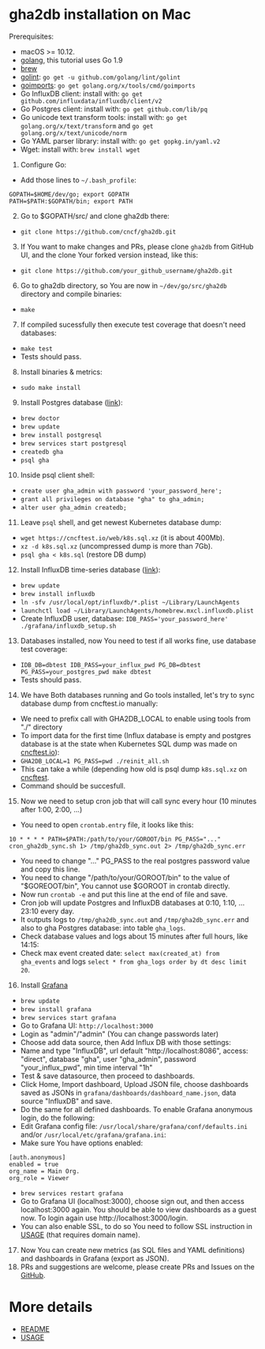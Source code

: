 # gha2db installation on Mac

Prerequisites:
- macOS >= 10.12.
- [golang](https://golang.org), this tutorial uses Go 1.9
- [brew](https://brew.sh)
- [golint](https://github.com/golang/lint): `go get -u github.com/golang/lint/golint`
- [goimports](https://godoc.org/golang.org/x/tools/cmd/goimports): `go get golang.org/x/tools/cmd/goimports`
- Go InfluxDB client: install with: `go get github.com/influxdata/influxdb/client/v2`
- Go Postgres client: install with: `go get github.com/lib/pq`
- Go unicode text transform tools: install with: `go get golang.org/x/text/transform` and `go get golang.org/x/text/unicode/norm`
- Go YAML parser library: install with: `go get gopkg.in/yaml.v2`
- Wget: install with: `brew install wget`

1. Configure Go:
- Add those lines to `~/.bash_profile`:
```
GOPATH=$HOME/dev/go; export GOPATH
PATH=$PATH:$GOPATH/bin; export PATH
```
2. Go to $GOPATH/src/ and clone gha2db there:
- `git clone https://github.com/cncf/gha2db.git`
3. If You want to make changes and PRs, please clone `gha2db` from GitHub UI, and the clone Your forked version instead, like this:
- `git clone https://github.com/your_github_username/gha2db.git`
6. Go to gha2db directory, so You are now in `~/dev/go/src/gha2db` directory and compile binaries:
- `make`
7. If compiled sucessfully then execute test coverage that doesn't need databases:
- `make test`
- Tests should pass.
8. Install binaries & metrics:
- `sudo make install`

9. Install Postgres database ([link](https://gist.github.com/sgnl/609557ebacd3378f3b72)):
- `brew doctor`
- `brew update`
- `brew install postgresql`
- `brew services start postgresql`
- `createdb gha`
- `psql gha`
10. Inside psql client shell:
- `create user gha_admin with password 'your_password_here';`
- `grant all privileges on database "gha" to gha_admin;`
- `alter user gha_admin createdb;`
11. Leave `psql` shell, and get newest Kubernetes database dump:
- `wget https://cncftest.io/web/k8s.sql.xz` (it is about 400Mb).
- `xz -d k8s.sql.xz` (uncompressed dump is more than 7Gb).
- `psql gha < k8s.sql` (restore DB dump)

12. Install InfluxDB time-series database ([link](https://docs.influxdata.com/influxdb/v0.9/introduction/installation/)):
- `brew update`
- `brew install influxdb`
- `ln -sfv /usr/local/opt/influxdb/*.plist ~/Library/LaunchAgents`
- `launchctl load ~/Library/LaunchAgents/homebrew.mxcl.influxdb.plist`
- Create InfluxDB user, database: `IDB_PASS='your_password_here' ./grafana/influxdb_setup.sh`

13. Databases installed, now You need to test if all works fine, use database test coverage:
- `IDB_DB=dbtest IDB_PASS=your_influx_pwd PG_DB=dbtest PG_PASS=your_postgres_pwd make dbtest`
- Tests should pass.

14. We have Both databases running and Go tools installed, let's try to sync database dump from cncftest.io manually:
- We need to prefix call with GHA2DB_LOCAL to enable using tools from "./" directory
- To import data for the first time (Influx database is empty and postgres database is at the state when Kubernetes SQL dump was made on [cncftest.io](https://cncftest.io)):
- `GHA2DB_LOCAL=1 PG_PASS=pwd ./reinit_all.sh`
- This can take a while (depending how old is psql dump `k8s.sql.xz` on [cncftest](https://cncftest.io).
- Command should be succesfull.

15. Now we need to setup cron job that will call sync every hour (10 minutes after 1:00, 2:00, ...)
- You need to open `crontab.entry` file, it looks like this:
```
10 * * * * PATH=$PATH:/path/to/your/GOROOT/bin PG_PASS="..." cron_gha2db_sync.sh 1> /tmp/gha2db_sync.out 2> /tmp/gha2db_sync.err
```
- You need to change "..." PG_PASS to the real postgres password value and copy this line.
- You need to change "/path/to/your/GOROOT/bin" to the value of "$GOREOOT/bin", You cannot use $GOROOT in crontab directly.
- Now run `crontab -e` and put this line at the end of file and save.
- Cron job will update Postgres and InfluxDB databases at 0:10, 1:10, ... 23:10 every day.
- It outputs logs to `/tmp/gha2db_sync.out` and `/tmp/gha2db_sync.err` and also to gha Postgres database: into table `gha_logs`.
- Check database values and logs about 15 minutes after full hours, like 14:15:
- Check max event created date: `select max(created_at) from gha_events` and logs `select * from gha_logs order by dt desc limit 20`.

16. Install [Grafana](http://docs.grafana.org/installation/mac/)
- `brew update`
- `brew install grafana`
- `brew services start grafana`
- Go to Grafana UI: `http://localhost:3000`
- Login as "admin"/"admin" (You can change passwords later)
- Choose add data source, then Add Influx DB with those settings:
- Name and type "InfluxDB", url default "http://localhost:8086", access: "direct", database "gha", user "gha_admin", password "your_influx_pwd", min time interval "1h"
- Test & save datasource, then proceed to dashboards.
- Click Home, Import dashboard, Upload JSON file, choose dashboards saved as JSONs in `grafana/dashboards/dashboard_name.json`, data source "InfluxDB" and save.
- Do the same for all defined dashboards.
To enable Grafana anonymous login, do the following:
- Edit Grafana config file: `/usr/local/share/grafana/conf/defaults.ini` and/or `/usr/local/etc/grafana/grafana.ini`:
- Make sure You have options enabled:
```
[auth.anonymous]
enabled = true
org_name = Main Org.
org_role = Viewer
```
- `brew services restart grafana`
- Go to Grafana UI (localhost:3000), choose sign out, and then access localhost:3000 again. You should be able to view dashboards as a guest now. To login again use http://localhost:3000/login.
- You can also enable SSL, to do so You need to follow SSL instruction in [USAGE](https://github.com/cncf/gha2db/blob/master/USAGE.md) (that requires domain name).

17. Now You can create new metrics (as SQL files and YAML definitions) and dashboards in Grafana (export as JSON).
18. PRs and suggestions are welcome, please create PRs and Issues on the [GitHub](https://github.com/cncf/gha2db).


# More details
- [README](https://github.com/cncf/gha2db/blob/master/README.md)
- [USAGE](https://github.com/cncf/gha2db/blob/master/USAGE.md)
